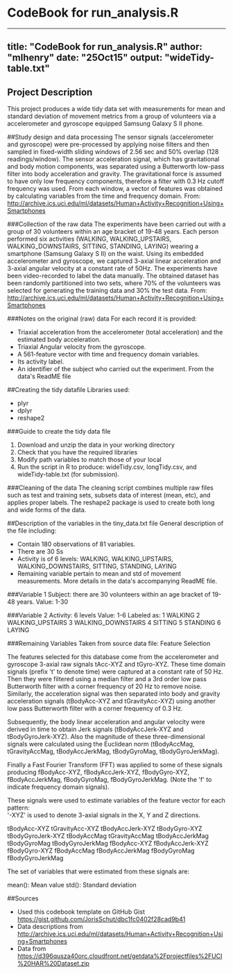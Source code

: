 # CodeBook for run_analysis.R



---
title: "CodeBook for run_analysis.R"
author: "mlhenry"
date: "25Oct15"
output: "wideTidy-table.txt"
---

## Project Description
This project produces a wide tidy data set with measurements for mean and standard deviation of movement metrics from a group of volunteers via a accelerometer and gyroscope equipped Samsung Galaxy S II phone.

##Study design and data processing
The sensor signals (accelerometer and gyroscope) were pre-processed by applying noise filters and then sampled in fixed-width sliding windows of 2.56 sec and 50% overlap (128 readings/window). The sensor acceleration signal, which has gravitational and body motion components, was separated using a Butterworth low-pass filter into body acceleration and gravity. The gravitational force is assumed to have only low frequency components, therefore a filter with 0.3 Hz cutoff frequency was used. From each window, a vector of features was obtained by calculating variables from the time and frequency domain. From: http://archive.ics.uci.edu/ml/datasets/Human+Activity+Recognition+Using+Smartphones

###Collection of the raw data
The experiments have been carried out with a group of 30 volunteers within an age bracket of 19-48 years. Each person performed six activities (WALKING, WALKING_UPSTAIRS, WALKING_DOWNSTAIRS, SITTING, STANDING, LAYING) wearing a smartphone (Samsung Galaxy S II) on the waist. Using its embedded accelerometer and gyroscope, we captured 3-axial linear acceleration and 3-axial angular velocity at a constant rate of 50Hz. The experiments have been video-recorded to label the data manually. The obtained dataset has been randomly partitioned into two sets, where 70% of the volunteers was selected for generating the training data and 30% the test data. From: http://archive.ics.uci.edu/ml/datasets/Human+Activity+Recognition+Using+Smartphones

###Notes on the original (raw) data 
For each record it is provided:
- Triaxial acceleration from the accelerometer (total acceleration) and the estimated body acceleration.
- Triaxial Angular velocity from the gyroscope. 
- A 561-feature vector with time and frequency domain variables. 
- Its activity label. 
- An identifier of the subject who carried out the experiment.
From the data's ReadME file

##Creating the tidy datafile
Libraries used:
- plyr
- dplyr
- reshape2

###Guide to create the tidy data file
1. Download and unzip the data in your working directory
2. Check that you have the required libraries 
3. Modify path variables to match those of your local
4. Run the script in R to produce: wideTidy.csv, longTidy.csv, and wideTidy-table.txt (for submission).

###Cleaning of the data
The cleaning script combines multiple raw files such as test and training sets, subsets data of interest (mean, etc), and applies proper labels. The reshape2 package is used to create both long and wide forms of the data.

##Description of the variables in the tiny_data.txt file
General description of the file including:
 - Contain 180 observations of 81 variables.
 - There are 30 Ss
 - Activity is of 6 levels: WALKING, WALKING_UPSTAIRS, WALKING_DOWNSTAIRS, SITTING, STANDING, LAYING
 - Remaining variable pertain to mean and std of movement measurements. More details in the data's accompanying ReadME file.

###Variable 1
Subject: there are 30 volunteers within an age bracket of 19-48 years.
Value: 1-30

###Variable 2
Activity: 6 levels
Value: 1-6
Labeled as:
1 WALKING
2 WALKING_UPSTAIRS
3 WALKING_DOWNSTAIRS
4 SITTING
5 STANDING
6 LAYING

###Remaining Variables
Taken from source data file: Feature Selection 

The features selected for this database come from the accelerometer and gyroscope 3-axial raw signals tAcc-XYZ and tGyro-XYZ. These time domain signals (prefix 't' to denote time) were captured at a constant rate of 50 Hz. Then they were filtered using a median filter and a 3rd order low pass Butterworth filter with a corner frequency of 20 Hz to remove noise. Similarly, the acceleration signal was then separated into body and gravity acceleration signals (tBodyAcc-XYZ and tGravityAcc-XYZ) using another low pass Butterworth filter with a corner frequency of 0.3 Hz. 

Subsequently, the body linear acceleration and angular velocity were derived in time to obtain Jerk signals (tBodyAccJerk-XYZ and tBodyGyroJerk-XYZ). Also the magnitude of these three-dimensional signals were calculated using the Euclidean norm (tBodyAccMag, tGravityAccMag, tBodyAccJerkMag, tBodyGyroMag, tBodyGyroJerkMag). 

Finally a Fast Fourier Transform (FFT) was applied to some of these signals producing fBodyAcc-XYZ, fBodyAccJerk-XYZ, fBodyGyro-XYZ, fBodyAccJerkMag, fBodyGyroMag, fBodyGyroJerkMag. (Note the 'f' to indicate frequency domain signals). 

These signals were used to estimate variables of the feature vector for each pattern:  
'-XYZ' is used to denote 3-axial signals in the X, Y and Z directions.

tBodyAcc-XYZ
tGravityAcc-XYZ
tBodyAccJerk-XYZ
tBodyGyro-XYZ
tBodyGyroJerk-XYZ
tBodyAccMag
tGravityAccMag
tBodyAccJerkMag
tBodyGyroMag
tBodyGyroJerkMag
fBodyAcc-XYZ
fBodyAccJerk-XYZ
fBodyGyro-XYZ
fBodyAccMag
fBodyAccJerkMag
fBodyGyroMag
fBodyGyroJerkMag

The set of variables that were estimated from these signals are: 

mean(): Mean value
std(): Standard deviation

##Sources
- Used this codebook template on GitHub Gist https://gist.github.com/JorisSchut/dbc1fc0402f28cad9b41
- Data descriptions from http://archive.ics.uci.edu/ml/datasets/Human+Activity+Recognition+Using+Smartphones 
- Data from https://d396qusza40orc.cloudfront.net/getdata%2Fprojectfiles%2FUCI%20HAR%20Dataset.zip 

